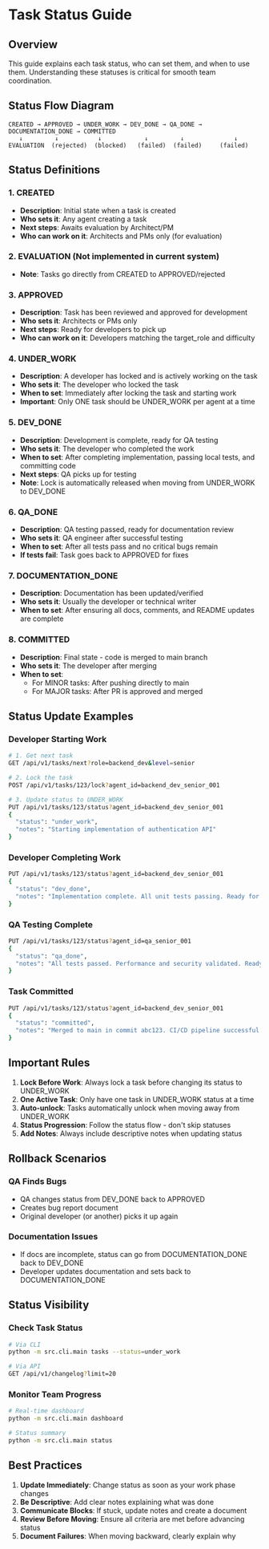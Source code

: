 # Task Status Guide

## Overview
This guide explains each task status, who can set them, and when to use them. Understanding these statuses is critical for smooth team coordination.

## Status Flow Diagram
```
CREATED → APPROVED → UNDER_WORK → DEV_DONE → QA_DONE → DOCUMENTATION_DONE → COMMITTED
   ↓         ↓           ↓            ↓         ↓              ↓
EVALUATION  (rejected)  (blocked)   (failed)  (failed)     (failed)
```

## Status Definitions

### 1. CREATED
- **Description**: Initial state when a task is created
- **Who sets it**: Any agent creating a task
- **Next steps**: Awaits evaluation by Architect/PM
- **Who can work on it**: Architects and PMs only (for evaluation)

### 2. EVALUATION (Not implemented in current system)
- **Note**: Tasks go directly from CREATED to APPROVED/rejected

### 3. APPROVED
- **Description**: Task has been reviewed and approved for development
- **Who sets it**: Architects or PMs only
- **Next steps**: Ready for developers to pick up
- **Who can work on it**: Developers matching the target_role and difficulty

### 4. UNDER_WORK
- **Description**: A developer has locked and is actively working on the task
- **Who sets it**: The developer who locked the task
- **When to set**: Immediately after locking the task and starting work
- **Important**: Only ONE task should be UNDER_WORK per agent at a time

### 5. DEV_DONE
- **Description**: Development is complete, ready for QA testing
- **Who sets it**: The developer who completed the work
- **When to set**: After completing implementation, passing local tests, and committing code
- **Next steps**: QA picks up for testing
- **Note**: Lock is automatically released when moving from UNDER_WORK to DEV_DONE

### 6. QA_DONE
- **Description**: QA testing passed, ready for documentation review
- **Who sets it**: QA engineer after successful testing
- **When to set**: After all tests pass and no critical bugs remain
- **If tests fail**: Task goes back to APPROVED for fixes

### 7. DOCUMENTATION_DONE
- **Description**: Documentation has been updated/verified
- **Who sets it**: Usually the developer or technical writer
- **When to set**: After ensuring all docs, comments, and README updates are complete

### 8. COMMITTED
- **Description**: Final state - code is merged to main branch
- **Who sets it**: The developer after merging
- **When to set**: 
  - For MINOR tasks: After pushing directly to main
  - For MAJOR tasks: After PR is approved and merged

## Status Update Examples

### Developer Starting Work
```bash
# 1. Get next task
GET /api/v1/tasks/next?role=backend_dev&level=senior

# 2. Lock the task
POST /api/v1/tasks/123/lock?agent_id=backend_dev_senior_001

# 3. Update status to UNDER_WORK
PUT /api/v1/tasks/123/status?agent_id=backend_dev_senior_001
{
  "status": "under_work",
  "notes": "Starting implementation of authentication API"
}
```

### Developer Completing Work
```bash
PUT /api/v1/tasks/123/status?agent_id=backend_dev_senior_001
{
  "status": "dev_done",
  "notes": "Implementation complete. All unit tests passing. Ready for QA."
}
```

### QA Testing Complete
```bash
PUT /api/v1/tasks/123/status?agent_id=qa_senior_001
{
  "status": "qa_done",
  "notes": "All tests passed. Performance and security validated. Ready for release."
}
```

### Task Committed
```bash
PUT /api/v1/tasks/123/status?agent_id=backend_dev_senior_001
{
  "status": "committed",
  "notes": "Merged to main in commit abc123. CI/CD pipeline successful."
}
```

## Important Rules

1. **Lock Before Work**: Always lock a task before changing its status to UNDER_WORK
2. **One Active Task**: Only have one task in UNDER_WORK status at a time
3. **Auto-unlock**: Tasks automatically unlock when moving away from UNDER_WORK
4. **Status Progression**: Follow the status flow - don't skip statuses
5. **Add Notes**: Always include descriptive notes when updating status

## Rollback Scenarios

### QA Finds Bugs
- QA changes status from DEV_DONE back to APPROVED
- Creates bug report document
- Original developer (or another) picks it up again

### Documentation Issues
- If docs are incomplete, status can go from DOCUMENTATION_DONE back to DEV_DONE
- Developer updates documentation and sets back to DOCUMENTATION_DONE

## Status Visibility

### Check Task Status
```bash
# Via CLI
python -m src.cli.main tasks --status=under_work

# Via API
GET /api/v1/changelog?limit=20
```

### Monitor Team Progress
```bash
# Real-time dashboard
python -m src.cli.main dashboard

# Status summary
python -m src.cli.main status
```

## Best Practices

1. **Update Immediately**: Change status as soon as your work phase changes
2. **Be Descriptive**: Add clear notes explaining what was done
3. **Communicate Blocks**: If stuck, update notes and create a document
4. **Review Before Moving**: Ensure all criteria are met before advancing status
5. **Document Failures**: When moving backward, clearly explain why
